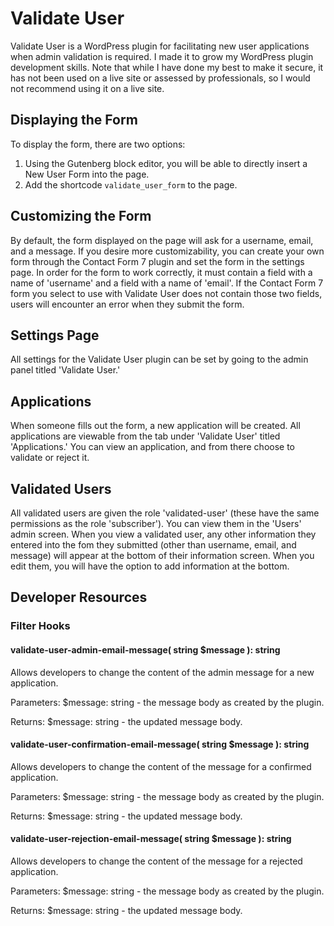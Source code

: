 # Validate User
Validate User is a WordPress plugin for facilitating new user applications when admin validation is required. I made it to grow my WordPress plugin development skills. Note that while I have done my best to make it secure, it has not been used on a live site or assessed by professionals, so I would not recommend using it on a live site.

## Displaying the Form
To display the form, there are two options:
1. Using the Gutenberg block editor, you will be able to directly insert a New User Form into the page.
2. Add the shortcode `validate_user_form` to the page.

## Customizing the Form
By default, the form displayed on the page will ask for a username, email, and a message.  If you desire more customizability, you can create your own form through the Contact Form 7 plugin and set the form in the settings page.  In order for the form to work correctly, it must contain a field with a name of 'username' and a field with a name of 'email'.  If the Contact Form 7 form you select to use with Validate User does not contain those two fields, users will encounter an error when they submit the form.

## Settings Page
All settings for the Validate User plugin can be set by going to the admin panel titled 'Validate User.'

## Applications
When someone fills out the form, a new application will be created.  All applications are viewable from the tab under 'Validate User' titled 'Applications.'  You can view an application, and from there choose to validate or reject it.

## Validated Users
All validated users are given the role 'validated-user' (these have the same permissions as the role 'subscriber').  You can view them in the 'Users' admin screen.  When you view a validated user, any other information they entered into the fom they submitted (other than username, email, and message) will appear at the bottom of their information screen.  When you edit them, you will have the option to add information at the bottom.

## Developer Resources
### Filter Hooks
#### validate-user-admin-email-message( string $message ): string
Allows developers to change the content of the admin message for a new application.

Parameters:
$message: string - the message body as created by the plugin.

Returns:
$message: string - the updated message body.

#### validate-user-confirmation-email-message( string $message ): string
Allows developers to change the content of the message for a confirmed application.

Parameters:
$message: string - the message body as created by the plugin.

Returns:
$message: string - the updated message body.

#### validate-user-rejection-email-message( string $message ): string
Allows developers to change the content of the message for a rejected application.

Parameters:
$message: string - the message body as created by the plugin.

Returns:
$message: string - the updated message body.
